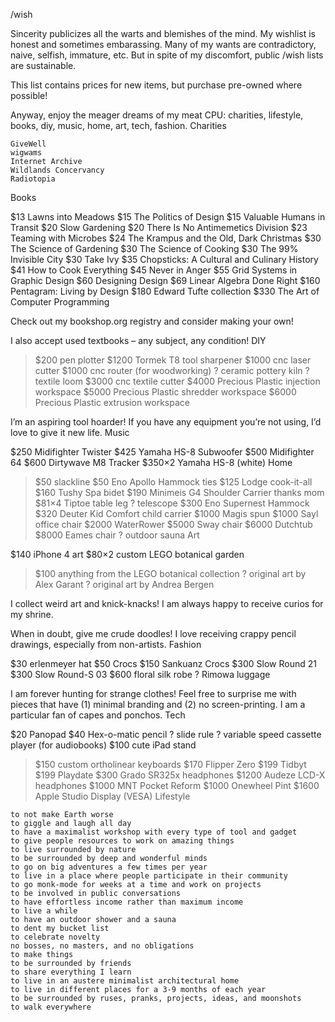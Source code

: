 
/wish

Sincerity publicizes all the warts and blemishes of the mind. My wishlist is honest and sometimes embarassing. Many of my wants are contradictory, naive, selfish, immature, etc. But in spite of my discomfort, public /wish lists are sustainable.

This list contains prices for new items, but purchase pre-owned where possible!

Anyway, enjoy the meager dreams of my meat CPU:
charities, lifestyle, books, diy, music, home, art, tech, fashion.
Charities

    GiveWell
    wigwams
    Internet Archive
    Wildlands Concervancy
    Radiotopia

Books
	
$13 	Lawns into Meadows
$15 	The Politics of Design
$15 	Valuable Humans in Transit
$20 	Slow Gardening
$20 	There Is No Antimemetics Division
$23 	Teaming with Microbes
$24 	The Krampus and the Old, Dark Christmas
$30 	The Science of Gardening
$30 	The Science of Cooking
$30 	The 99% Invisible City
$30 	Take Ivy
$35 	Chopsticks: A Cultural and Culinary History
$41 	How to Cook Everything
$45 	Never in Anger
$55 	Grid Systems in Graphic Design
$60 	Designing Design
$69 	Linear Algebra Done Right
$160 	Pentagram: Living by Design
$180 	Edward Tufte collection
$330 	The Art of Computer Programming

Check out my bookshop.org registry and consider making your own!

I also accept used textbooks – any subject, any condition!
DIY
	
>$200 	pen plotter
$1200 	Tormek T8 tool sharpener
>$1000 	cnc laser cutter
>$1000 	cnc router (for woodworking)
? 	ceramic pottery kiln
? 	textile loom
>$3000 	cnc textile cutter
>$4000 	Precious Plastic injection workspace
>$5000 	Precious Plastic shredder workspace
>$6000 	Precious Plastic extrusion workspace

I’m an aspiring tool hoarder! If you have any equipment you’re not using, I’d love to give it new life.
Music
	
$250 	Midifighter Twister
$425 	Yamaha HS-8 Subwoofer
$500 	Midifighter 64
$600 	Dirtywave M8 Tracker
$350×2 	Yamaha HS-8 (white)
Home
	
>$50 	slackline
$50 	Eno Apollo Hammock ties
$125 	Lodge cook-it-all
$160 	Tushy Spa bidet
$190 	Minimeis G4 Shoulder Carrier thanks mom
$81×4 	Tiptoe table leg
? 	telescope
$300 	Eno Supernest Hammock
$320 	Deuter Kid Comfort child carrier
$1000 	Magis spun
$1000 	Sayl office chair
$2000 	WaterRower
$5000 	Sway chair
$6000 	Dutchtub
$8000 	Eames chair
? 	outdoor sauna
Art
	
$140 	iPhone 4 art
$80×2 	custom LEGO botanical garden
>$100 	anything from the LEGO botanical collection
? 	original art by Alex Garant
? 	original art by Andrea Bergen

I collect weird art and knick-knacks! I am always happy to receive curios for my shrine.

When in doubt, give me crude doodles! I love receiving crappy pencil drawings, especially from non-artists.
Fashion
	
$30 	erlenmeyer hat
$50 	Crocs
$150 	Sankuanz Crocs
$300 	Slow Round 21
$300 	Slow Round-S 03
$600 	floral silk robe
? 	Rimowa luggage

I am forever hunting for strange clothes! Feel free to surprise me with pieces that have (1) minimal branding and (2) no screen-printing. I am a particular fan of capes and ponchos.
Tech
	
$20 	Panopad
$40 	Hex-o-matic pencil
? 	slide rule
? 	variable speed cassette player (for audiobooks)
$100 	cute iPad stand
>$150 	custom ortholinear keyboards
$170 	Flipper Zero
$199 	Tidbyt
$199 	Playdate
$300 	Grado SR325x headphones
$1200 	Audeze LCD-X headphones
$1000 	MNT Pocket Reform
$1000 	Onewheel Pint
$1600 	Apple Studio Display (VESA)
Lifestyle

    to not make Earth worse
    to giggle and laugh all day
    to have a maximalist workshop with every type of tool and gadget
    to give people resources to work on amazing things
    to live surrounded by nature
    to be surrounded by deep and wonderful minds
    to go on big adventures a few times per year
    to live in a place where people participate in their community
    to go monk-mode for weeks at a time and work on projects
    to be involved in public conversations
    to have effortless income rather than maximum income
    to live a while
    to have an outdoor shower and a sauna
    to dent my bucket list
    to celebrate novelty
    no bosses, no masters, and no obligations
    to make things
    to be surrounded by friends
    to share everything I learn
    to live in an austere minimalist architectural home
    to live in different places for a 3-9 months of each year
    to be surrounded by ruses, pranks, projects, ideas, and moonshots
    to walk everywhere

